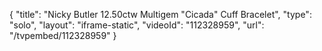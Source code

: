 {
    "title": "Nicky Butler 12.50ctw Multigem \"Cicada\" Cuff Bracelet",
    "type": "solo",
    "layout": "iframe-static",
    "videoId": "112328959",
    "url": "\/tvpembed\/112328959"
}